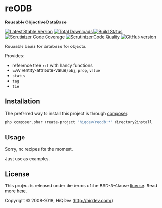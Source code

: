 # reODB

**Reusable Objective DataBase**

[![Latest Stable Version](https://poser.pugx.org/hiqdev/reodb/v/stable)](https://packagist.org/packages/hiqdev/reodb)
[![Total Downloads](https://poser.pugx.org/hiqdev/reodb/downloads)](https://packagist.org/packages/hiqdev/reodb)
[![Build Status](https://img.shields.io/travis/hiqdev/reodb.svg)](https://travis-ci.org/hiqdev/reodb)
[![Scrutinizer Code Coverage](https://img.shields.io/scrutinizer/coverage/g/hiqdev/reodb.svg)](https://scrutinizer-ci.com/g/hiqdev/reodb/)
[![Scrutinizer Code Quality](https://img.shields.io/scrutinizer/g/hiqdev/reodb.svg)](https://scrutinizer-ci.com/g/hiqdev/reodb/)
[![GitHub version](https://badge.fury.io/gh/hiqdev%2Freodb.svg)](https://badge.fury.io/gh/hiqdev%2Freodb)

Reusable basis for database for objects.

Provides:

- reference tree `ref` with handy functions
- EAV (entity-attribute-value) `obj`, `prop`, `value`
- `status`
- `tag`
- `tie`

## Installation

The preferred way to install this project is through [composer](http://getcomposer.org/download/).

```sh
php composer.phar create-project "hiqdev/reodb:*" directory2install
```

## Usage

Sorry, no recipes for the moment.

Just use as examples.

## License

This project is released under the terms of the BSD-3-Clause [license](LICENSE).
Read more [here](http://choosealicense.com/licenses/bsd-3-clause).

Copyright © 2008-2018, HiQDev (http://hiqdev.com/)
